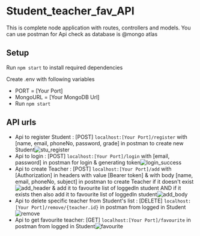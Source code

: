 # Student_teacher_fav_API

This is complete node application with routes, controllers and models. You can use postman for Api check as database is @mongo atlas

## Setup

Run `npm start` to install required dependencies

Create .env with following variables

- PORT = [Your Port]
- MongoURL = [Your MongoDB Url]
- Run `npm start`

## API urls

* Api to register Student : [POST] `localhost:[Your Port]/register` with [name, email, phoneNo, password, grade] in postman to create new Student![stu_register](https://user-images.githubusercontent.com/99065594/193482449-02a7a77f-feba-4e05-8eb8-534bfa05ff46.png)
* Api to login : [POST] `localhost:[Your Port]/login` with [email, password] in postman for login & generating token![login_success](https://user-images.githubusercontent.com/99065594/193482568-bc4fa101-4610-4830-a856-2c8c732282fe.png)
* Api to create Teacher : [POST] `localhost:[Your Port]/add` with [Authorization] in headers with value [Bearer token] & with body [name, email, phoneNo, subject] in postman to create Teacher if it doesn't exist![add_header](https://user-images.githubusercontent.com/99065594/193482783-0deb609c-aed9-4ad8-a3d3-5edea8c4b8b5.png) & add it to favourite list of loggedIn student AND if it exists then also add it to favourite list of loggedIn student![add_body](https://user-images.githubusercontent.com/99065594/193482812-bc3d20d7-e784-430c-a61f-630f2b42fdfa.png)
* Api to delete specific teacher from Student's list : [DELETE] `localhost:[Your Port]/remove/{teacher.id}` in postman from logged in Student![remove](https://user-images.githubusercontent.com/99065594/193483064-9d5cd1b5-45d2-4fab-878d-3724b0d5de5e.png)
* Api to get favourite teacher: [GET] `localhost:[Your Port]/favourite` in postman from logged in Student![favourite](https://user-images.githubusercontent.com/99065594/193483164-dbb1b56b-b96d-461f-ad67-b687460a7606.png)
